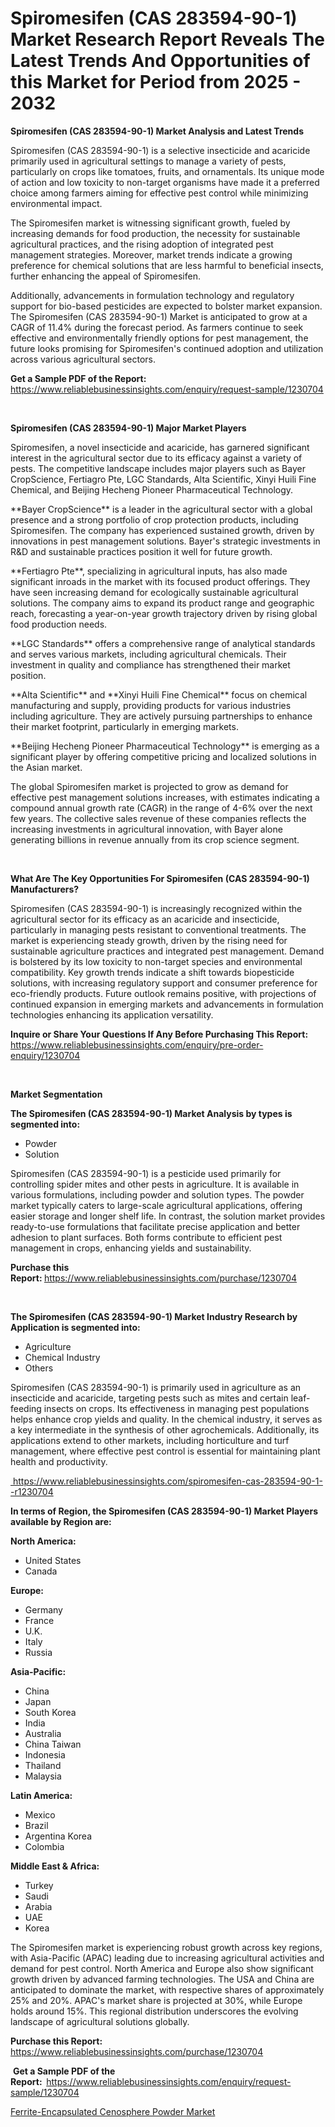 <p><h1>Spiromesifen (CAS 283594-90-1) Market Research Report Reveals The Latest Trends And Opportunities of this Market for Period from 2025 - 2032</h1></p><p><strong>Spiromesifen (CAS 283594-90-1) Market Analysis and Latest Trends</strong></p>
<p><p>Spiromesifen (CAS 283594-90-1) is a selective insecticide and acaricide primarily used in agricultural settings to manage a variety of pests, particularly on crops like tomatoes, fruits, and ornamentals. Its unique mode of action and low toxicity to non-target organisms have made it a preferred choice among farmers aiming for effective pest control while minimizing environmental impact.</p><p>The Spiromesifen market is witnessing significant growth, fueled by increasing demands for food production, the necessity for sustainable agricultural practices, and the rising adoption of integrated pest management strategies. Moreover, market trends indicate a growing preference for chemical solutions that are less harmful to beneficial insects, further enhancing the appeal of Spiromesifen.</p><p>Additionally, advancements in formulation technology and regulatory support for bio-based pesticides are expected to bolster market expansion. The Spiromesifen (CAS 283594-90-1) Market is anticipated to grow at a CAGR of 11.4% during the forecast period. As farmers continue to seek effective and environmentally friendly options for pest management, the future looks promising for Spiromesifen's continued adoption and utilization across various agricultural sectors.</p></p>
<p><strong>Get a Sample PDF of the Report:&nbsp;</strong> <a href="https://www.reliablebusinessinsights.com/enquiry/request-sample/1230704?utm_campaign=2768&utm_medium=2&utm_source=Github&utm_content=ia&utm_term=03042025&utm_id=spiromesifen-cas-283594-90-1">https://www.reliablebusinessinsights.com/enquiry/request-sample/1230704</a></p>
<p>&nbsp;</p>
<p><strong>Spiromesifen (CAS 283594-90-1) Major Market Players</strong></p>
<p><p>Spiromesifen, a novel insecticide and acaricide, has garnered significant interest in the agricultural sector due to its efficacy against a variety of pests. The competitive landscape includes major players such as Bayer CropScience, Fertiagro Pte, LGC Standards, Alta Scientific, Xinyi Huili Fine Chemical, and Beijing Hecheng Pioneer Pharmaceutical Technology.</p><p>**Bayer CropScience** is a leader in the agricultural sector with a global presence and a strong portfolio of crop protection products, including Spiromesifen. The company has experienced sustained growth, driven by innovations in pest management solutions. Bayer's strategic investments in R&D and sustainable practices position it well for future growth.</p><p>**Fertiagro Pte**, specializing in agricultural inputs, has also made significant inroads in the market with its focused product offerings. They have seen increasing demand for ecologically sustainable agricultural solutions. The company aims to expand its product range and geographic reach, forecasting a year-on-year growth trajectory driven by rising global food production needs.</p><p>**LGC Standards** offers a comprehensive range of analytical standards and serves various markets, including agricultural chemicals. Their investment in quality and compliance has strengthened their market position.</p><p>**Alta Scientific** and **Xinyi Huili Fine Chemical** focus on chemical manufacturing and supply, providing products for various industries including agriculture. They are actively pursuing partnerships to enhance their market footprint, particularly in emerging markets.</p><p>**Beijing Hecheng Pioneer Pharmaceutical Technology** is emerging as a significant player by offering competitive pricing and localized solutions in the Asian market.</p><p>The global Spiromesifen market is projected to grow as demand for effective pest management solutions increases, with estimates indicating a compound annual growth rate (CAGR) in the range of 4-6% over the next few years. The collective sales revenue of these companies reflects the increasing investments in agricultural innovation, with Bayer alone generating billions in revenue annually from its crop science segment.</p></p>
<p>&nbsp;</p>
<p><strong>What Are The Key Opportunities For Spiromesifen (CAS 283594-90-1) Manufacturers?</strong></p>
<p><p>Spiromesifen (CAS 283594-90-1) is increasingly recognized within the agricultural sector for its efficacy as an acaricide and insecticide, particularly in managing pests resistant to conventional treatments. The market is experiencing steady growth, driven by the rising need for sustainable agriculture practices and integrated pest management. Demand is bolstered by its low toxicity to non-target species and environmental compatibility. Key growth trends indicate a shift towards biopesticide solutions, with increasing regulatory support and consumer preference for eco-friendly products. Future outlook remains positive, with projections of continued expansion in emerging markets and advancements in formulation technologies enhancing its application versatility.</p></p>
<p><strong>Inquire or Share Your Questions If Any Before Purchasing This Report:</strong> <a href="https://www.reliablebusinessinsights.com/enquiry/pre-order-enquiry/1230704?utm_campaign=2768&utm_medium=2&utm_source=Github&utm_content=ia&utm_term=03042025&utm_id=spiromesifen-cas-283594-90-1">https://www.reliablebusinessinsights.com/enquiry/pre-order-enquiry/1230704</a></p>
<p>&nbsp;</p>
<p><strong>Market Segmentation</strong></p>
<p><strong>The Spiromesifen (CAS 283594-90-1) Market Analysis by types is segmented into:</strong></p>
<p><ul><li>Powder</li><li>Solution</li></ul></p>
<p><p>Spiromesifen (CAS 283594-90-1) is a pesticide used primarily for controlling spider mites and other pests in agriculture. It is available in various formulations, including powder and solution types. The powder market typically caters to large-scale agricultural applications, offering easier storage and longer shelf life. In contrast, the solution market provides ready-to-use formulations that facilitate precise application and better adhesion to plant surfaces. Both forms contribute to efficient pest management in crops, enhancing yields and sustainability.</p></p>
<p><strong>Purchase this Report:&nbsp;</strong><a href="https://www.reliablebusinessinsights.com/purchase/1230704?utm_campaign=2768&utm_medium=2&utm_source=Github&utm_content=ia&utm_term=03042025&utm_id=spiromesifen-cas-283594-90-1">https://www.reliablebusinessinsights.com/purchase/1230704</a></p>
<p>&nbsp;</p>
<p><strong>The Spiromesifen (CAS 283594-90-1) Market Industry Research by Application is segmented into:</strong></p>
<p><ul><li>Agriculture</li><li>Chemical Industry</li><li>Others</li></ul></p>
<p><p>Spiromesifen (CAS 283594-90-1) is primarily used in agriculture as an insecticide and acaricide, targeting pests such as mites and certain leaf-feeding insects on crops. Its effectiveness in managing pest populations helps enhance crop yields and quality. In the chemical industry, it serves as a key intermediate in the synthesis of other agrochemicals. Additionally, its applications extend to other markets, including horticulture and turf management, where effective pest control is essential for maintaining plant health and productivity.</p></p>
<p><a href="https://www.reliablebusinessinsights.com/spiromesifen-cas-283594-90-1--r1230704?utm_campaign=2768&utm_medium=2&utm_source=Github&utm_content=ia&utm_term=03042025&utm_id=spiromesifen-cas-283594-90-1">&nbsp;https://www.reliablebusinessinsights.com/spiromesifen-cas-283594-90-1--r1230704</a></p>
<p><strong>In terms of Region, the Spiromesifen (CAS 283594-90-1) Market Players available by Region are:</strong></p>
<p>
    <p> <strong> North America: </strong>
        <ul>
            <li>United States</li>
            <li>Canada</li>
        </ul>
        </p> 
    <p> <strong> Europe: </strong>
        <ul>
            <li>Germany</li>
            <li>France</li>
            <li>U.K.</li>
            <li>Italy</li>
            <li>Russia</li>
        </ul>
        </p> 
    <p> <strong> Asia-Pacific: </strong>
        <ul>
            <li>China</li>
            <li>Japan</li>
            <li>South Korea</li>
            <li>India</li>
            <li>Australia</li>
            <li>China Taiwan</li>
            <li>Indonesia</li>
            <li>Thailand</li>
            <li>Malaysia</li>
        </ul>
        </p> 
    <p> <strong> Latin America: </strong>
        <ul>
            <li>Mexico</li>
            <li>Brazil</li>
            <li>Argentina Korea</li>
            <li>Colombia</li>
        </ul>
        </p> 
    <p> <strong> Middle East & Africa: </strong>
        <ul>
            <li>Turkey</li>
            <li>Saudi</li>
            <li>Arabia</li>
            <li>UAE</li>
            <li>Korea</li>
        </ul>
    </p>
    </p>
<p><p>The Spiromesifen market is experiencing robust growth across key regions, with Asia-Pacific (APAC) leading due to increasing agricultural activities and demand for pest control. North America and Europe also show significant growth driven by advanced farming technologies. The USA and China are anticipated to dominate the market, with respective shares of approximately 25% and 20%. APAC's market share is projected at 30%, while Europe holds around 15%. This regional distribution underscores the evolving landscape of agricultural solutions globally.</p></p>
<p><strong>Purchase this Report: </strong><a href="https://www.reliablebusinessinsights.com/purchase/1230704?utm_campaign=2768&utm_medium=2&utm_source=Github&utm_content=ia&utm_term=03042025&utm_id=spiromesifen-cas-283594-90-1">https://www.reliablebusinessinsights.com/purchase/1230704</a></p>
<p>&nbsp;<strong>Get a Sample PDF of the Report:&nbsp;&nbsp;</strong><a href="https://www.reliablebusinessinsights.com/enquiry/request-sample/1230704?utm_campaign=2768&utm_medium=2&utm_source=Github&utm_content=ia&utm_term=03042025&utm_id=spiromesifen-cas-283594-90-1">https://www.reliablebusinessinsights.com/enquiry/request-sample/1230704</a></p>
<p><strong></strong></p>
<p><p><a href="https://github.com/mcfred89/Market-Research-Report-List-1/blob/main/ferrite-encapsulated-cenosphere-powder-market.md?utm_campaign=2768&utm_medium=2&utm_source=Github&utm_content=ia&utm_term=03042025&utm_id=spiromesifen-cas-283594-90-1">Ferrite-Encapsulated Cenosphere Powder Market</a></p></p>